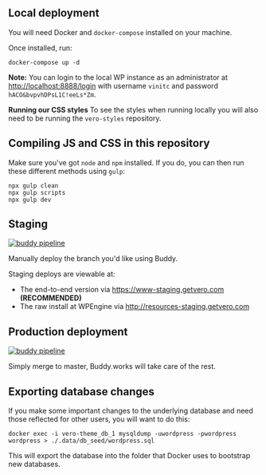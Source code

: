 ## Local deployment

You will need Docker and `docker-compose` installed on your machine.

Once installed, run:

```
docker-compose up -d
```

**Note:** You can login to the local WP instance as an administrator at [http://localhost:8888/login](http://localhost:8888/login) with username `vinitc` and password `hACO&bvpvhDPsL1C!eeLs*Zm`.

**Running our CSS styles**
To see the styles when running locally you will also need to be running the `vero-styles` repository.

## Compiling JS and CSS in this repository

Make sure you've got `node` and `npm` installed. If you do, you can then run these different methods using `gulp`:

```
npx gulp clean
npx gulp scripts
npx gulp dev
```

## Staging

[![buddy pipeline](https://app.buddy.works/getvero/vero-theme/pipelines/pipeline/127918/badge.svg?token=2a3979fcf42e5530e6e3bd84a28555688ca38da468161718ddf08d0056e4ee19 "buddy pipeline")](https://app.buddy.works/getvero/vero-theme/pipelines/pipeline/127918)

Manually deploy the branch you'd like using Buddy.

Staging deploys are viewable at:

- The end-to-end version via https://www-staging.getvero.com **(RECOMMENDED)**
- The raw install at WPEngine via http://resources-staging.getvero.com

## Production deployment

[![buddy pipeline](https://app.buddy.works/getvero/vero-theme/pipelines/pipeline/127924/badge.svg?token=2a3979fcf42e5530e6e3bd84a28555688ca38da468161718ddf08d0056e4ee19 "buddy pipeline")](https://app.buddy.works/getvero/vero-theme/pipelines/pipeline/127924)

Simply merge to master, Buddy.works will take care of the rest.

## Exporting database changes

If you make some important changes to the underlying database and need those reflected for other users, you will want to do this:

```
docker exec -i vero-theme_db_1 mysqldump -uwordpress -pwordpress wordpress > ./.data/db_seed/wordpress.sql
```

This will export the database into the folder that Docker uses to bootstrap new databases.